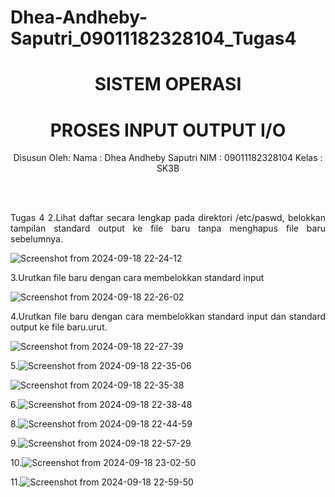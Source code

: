 # Dhea-Andheby-Saputri_09011182328104_Tugas4
<div align="center">

# SISTEM OPERASI 
# PROSES INPUT OUTPUT I/O

Disusun Oleh:
Nama    : Dhea Andheby Saputri
NIM     : 09011182328104
Kelas   : SK3B

<br>
<br>

</div>

<div align="justify">

Tugas 4
2.Lihat daftar secara lengkap pada direktori /etc/paswd, belokkan tampilan standard output ke file baru tanpa menghapus file baru sebelumnya.

![Screenshot from 2024-09-18 22-24-12](https://github.com/user-attachments/assets/b49f049f-7dfd-4367-8399-794fb533826f)

3.Urutkan file baru dengan cara membelokkan standard input

![Screenshot from 2024-09-18 22-26-02](https://github.com/user-attachments/assets/1893d292-4807-46fe-8385-6e79c83e3c05)

4.Urutkan file baru dengan cara membelokkan standard input dan standard output ke file baru.urut.

![Screenshot from 2024-09-18 22-27-39](https://github.com/user-attachments/assets/d1b33de6-d1c5-4910-a2f3-2121a6e61212)

5.![Screenshot from 2024-09-18 22-35-06](https://github.com/user-attachments/assets/786fbd94-ee7e-48dd-9a99-9ae7efb7359a)

![Screenshot from 2024-09-18 22-35-38](https://github.com/user-attachments/assets/2263c512-2539-4b78-b7b0-66bf127053dc)

6.![Screenshot from 2024-09-18 22-38-48](https://github.com/user-attachments/assets/c073e24e-90aa-4689-a7bf-8aa2dd5ef033)

8.![Screenshot from 2024-09-18 22-44-59](https://github.com/user-attachments/assets/8cbb051e-c30a-47f2-be75-03f6eb5a4d02)


9.![Screenshot from 2024-09-18 22-57-29](https://github.com/user-attachments/assets/ed09f776-844c-4b7f-beb9-2a72a2a70fc1)

10.![Screenshot from 2024-09-18 23-02-50](https://github.com/user-attachments/assets/3a45fd75-09a3-46b3-afc6-545a70049433)

11.![Screenshot from 2024-09-18 22-59-50](https://github.com/user-attachments/assets/3ebd46cf-4706-4687-ad60-a2fc178fa453)
